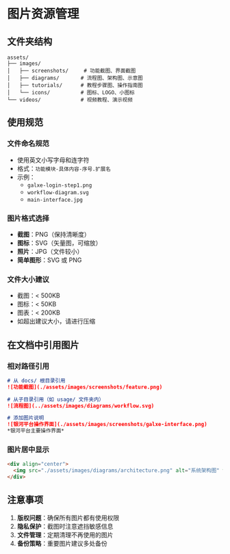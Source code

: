 # 图片资源管理

## 文件夹结构

```
assets/
├── images/
│   ├── screenshots/     # 功能截图、界面截图
│   ├── diagrams/       # 流程图、架构图、示意图
│   ├── tutorials/      # 教程步骤图、操作指南图
│   └── icons/          # 图标、LOGO、小图标
└── videos/             # 视频教程、演示视频
```

## 使用规范

### 文件命名规范
- 使用英文小写字母和连字符
- 格式：`功能模块-具体内容-序号.扩展名`
- 示例：
  - `galxe-login-step1.png`
  - `workflow-diagram.svg`
  - `main-interface.jpg`

### 图片格式选择
- **截图**：PNG（保持清晰度）
- **图标**：SVG（矢量图，可缩放）
- **照片**：JPG（文件较小）
- **简单图形**：SVG 或 PNG

### 文件大小建议
- 截图：< 500KB
- 图标：< 50KB
- 图表：< 200KB
- 如超出建议大小，请进行压缩

## 在文档中引用图片

### 相对路径引用
```markdown
# 从 docs/ 根目录引用
![功能截图](./assets/images/screenshots/feature.png)

# 从子目录引用（如 usage/ 文件夹内）
![流程图](../assets/images/diagrams/workflow.svg)

# 添加图片说明
![银河平台操作界面](./assets/images/screenshots/galxe-interface.png)
*银河平台主要操作界面*
```

### 图片居中显示
```markdown
<div align="center">
  <img src="./assets/images/diagrams/architecture.png" alt="系统架构图" width="600">
</div>
```

## 注意事项

1. **版权问题**：确保所有图片都有使用权限
2. **隐私保护**：截图时注意遮挡敏感信息
3. **文件管理**：定期清理不再使用的图片
4. **备份策略**：重要图片建议多处备份
